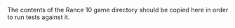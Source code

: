 The contents of the Rance 10 game directory should be copied here in order to run tests against it.

